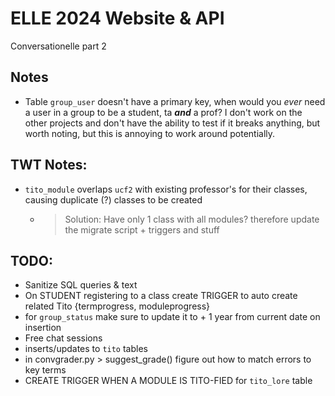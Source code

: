 # ELLE 2024 Website & API

  Conversationelle part 2

## Notes
  - Table `group_user` doesn't have a primary key, when would you *ever* need a user in a group to be a student, ta ***and*** a prof? I don't work on the other projects and don't have the ability to test if it breaks anything, but worth noting, but this is annoying to work around potentially.

## TWT Notes:
  - `tito_module` overlaps `ucf2` with existing professor's for their classes, causing duplicate (?) classes to be created 
    - >Solution: Have only 1 class with all modules? therefore update the migrate script + triggers and stuff

## TODO:
  - Sanitize SQL queries & text
  - On STUDENT registering to a class
    create TRIGGER to auto create related Tito {termprogress, moduleprogress}
  - for `group_status` make sure to update it to + 1 year from current date on insertion
  - Free chat sessions
  - inserts/updates to `tito` tables
  - in convgrader.py > suggest_grade() figure out how to match errors to key terms
  - CREATE TRIGGER WHEN A MODULE IS TITO-FIED for `tito_lore` table
